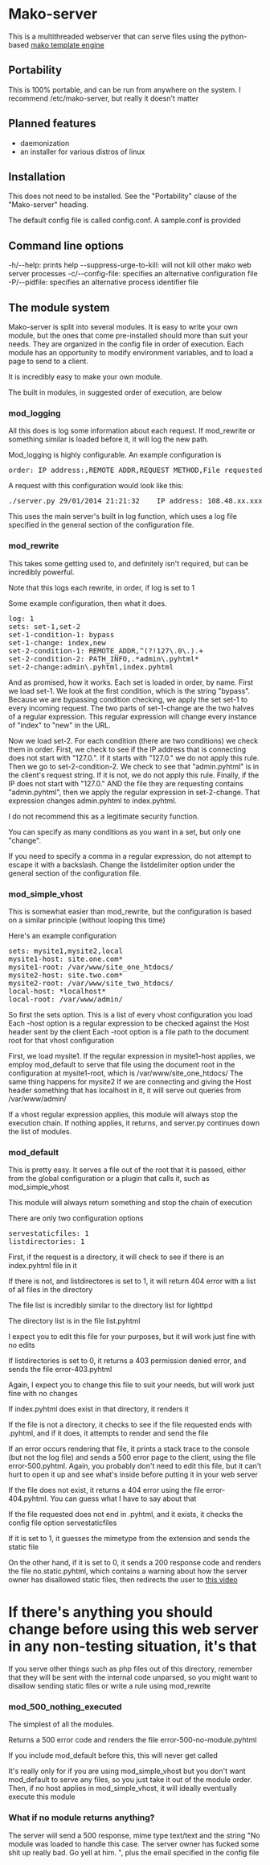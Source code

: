 # Mako-server
This is a multithreaded webserver that can serve files using the python-based [mako template engine](http://www.makotemplates.org/)

## Portability

This is 100% portable, and can be run from anywhere on the system. I recommend /etc/mako-server, but really it doesn't matter

## Planned features

* daemonization
* an installer for various distros of linux

## Installation

This does not need to be installed. See the "Portability" clause of the "Mako-server" heading.

The default config file is called config.conf. A sample.conf is provided

## Command line options

-h/--help: prints help
--suppress-urge-to-kill: will not kill other mako web server processes
-c/--config-file: specifies an alternative configuration file
-P/--pidfile: specifies an alternative process identifier file

## The module system

Mako-server is split into several modules. It is easy to write your own module, but the ones that come pre-installed should more than suit your needs. They are organized in the config file in order of execution. Each module has an opportunity to modify environment variables, and to load a page to send to a client.

It is incredibly easy to make your own module.

The built in modules, in suggested order of execution, are below

### mod_logging

All this does is log some information about each request. If mod_rewrite or something similar is loaded before it, it will log the new path.

Mod_logging is highly configurable. An example configuration is
<pre>
order: IP address:,REMOTE_ADDR,REQUEST_METHOD,File requested:,PATH_INFO,User-agent string:,HTTP_USER_AGENT
</pre>
A request with this configuration would look like this:
<pre>./server.py 29/01/2014 21:21:32	IP address: 108.48.xx.xxx GET File requested: /favicon.ico User-agent string: Mozilla/5.0 (Macintosh; Intel Mac OS X 10_9_1) AppleWebKit/537.36 (KHTML, like Gecko) Chrome/33.0.1750.46 Safari/537.36</pre>

This uses the main server's built in log function, which uses a log file specified in the general section of the configuration file.

### mod_rewrite

This takes some getting used to, and definitely isn't required, but can be incredibly powerful.

Note that this logs each rewrite, in order, if log is set to 1 

Some example configuration, then what it does.
<pre>
log: 1
sets: set-1,set-2
set-1-condition-1: bypass
set-1-change: index,new
set-2-condition-1: REMOTE_ADDR,^(?!127\.0\.).+
set-2-condition-2: PATH_INFO,.*admin\.pyhtml*
set-2-change:admin\.pyhtml,index.pyhtml
</pre>

And as promised, how it works. Each set is loaded in order, by name.
First we load set-1. We look at the first condition, which is the string "bypass". Because we are bypassing condition checking, we apply the set set-1 to every incoming request. The two parts of set-1-change are the two halves of a regular expression. This regular expression will change every instance of "index" to "new" in the URL. 

Now we load set-2. For each condition (there are two conditions) we check them in order. First, we check to see if the IP address that is connecting does not start with "127.0.". If it starts with "127.0." we do not apply this rule. Then we go to set-2-condition-2. We check to see that "admin.pyhtml" is in the client's request string. If it is not, we do not apply this rule. Finally, if the IP does not start with "127.0." AND the file they are requesting contains "admin.pyhtml", then we apply the regular expression in set-2-change. That expression changes admin.pyhtml to index.pyhtml.

I do not recommend this as a legitimate security function.

You can specify as many conditions as you want in a set, but only one "change".

If you need to specify a comma in a regular expression, do not attempt to escape it with a backslash. Change the listdelimiter option under the general section of the configuration file.

### mod_simple_vhost

This is somewhat easier than mod_rewrite, but the configuration is based on a similar principle (without looping this time)

Here's an example configuration
<pre>
sets: mysite1,mysite2,local
mysite1-host: site.one.com*
mysite1-root: /var/www/site_one_htdocs/
mysite2-host: site.two.com*
mysite2-root: /var/www/site_two_htdocs/
local-host: *localhost*
local-root: /var/www/admin/
</pre>

So first the sets option. This is a list of every vhost configuration you load
Each -host option is a regular expression to be checked against the Host header sent by the client
Each -root option is a file path to the document root for that vhost configuration

First, we load mysite1. If the regular expression in mysite1-host applies, we employ mod_default to serve that file using the document root in the configuration at mysite1-root, which is /var/www/site_one_htdocs/
The same thing happens for mysite2
If we are connecting and giving the Host header something that has localhost in it, it will serve out queries from /var/www/admin/

If a vhost regular expression applies, this module will always stop the execution chain. If nothing applies, it returns, and server.py continues down the list of modules.

### mod_default

This is pretty easy. It serves a file out of the root that it is passed, either from the global configuration or a plugin that calls it, such as mod_simple_vhost

This module will always return something and stop the chain of execution

There are only two configuration options
<pre>
servestaticfiles: 1
listdirectories: 1
</pre>

First, if the request is a directory, it will check to see if there is an index.pyhtml file in it

If there is not, and listdirectores is set to 1, it will return 404 error with a list of all files in the directory

The file list is incredibly similar to the directory list for lighttpd

The directory list is in the file list.pyhtml

I expect you to edit this file for your purposes, but it will work just fine with no edits

If listdirectories is set to 0, it returns a 403 permission denied error, and sends the file error-403.pyhtml

Again, I expect you to change this file to suit your needs, but will work just fine with no changes

If index.pyhtml does exist in that directory, it renders it

If the file is not a directory, it checks to see if the file requested ends with .pyhtml, and if it does, it attempts to render and send the file

If an error occurs rendering that file, it prints a stack trace to the console (but not the log file) and sends a 500 error page to the client, using the file error-500.pyhtml. Again, you probably don't need to edit this file, but it can't hurt to open it up and see what's inside before putting it in your web server

If the file does not exist, it returns a 404 error using the file error-404.pyhtml. You can guess what I have to say about that

If the file requested does not end in .pyhtml, and it exists, it checks the config file option servestaticfiles

If it is set to 1, it guesses the mimetype from the extension and sends the static file

On the other hand, if it is set to 0, it sends a 200 response code and renders the file no.static.pyhtml, which contains a warning about how the server owner has disallowed static files, then redirects the user to [this video](https://www.youtube.com/watch?v=gvdf5n-zI14)

# If there's anything you should change before using this web server in any non-testing situation, it's that

If you serve other things such as php files out of this directory, remember that they will be sent with the internal code unparsed, so you might want to disallow sending static files or write a rule using mod_rewrite

### mod_500_nothing_executed

The simplest of all the modules.

Returns a 500 error code and renders the file error-500-no-module.pyhtml

If you include mod_default before this, this will never get called

It's really only for if you are using mod_simple_vhost but you don't want mod_default to serve any files, so you just take it out of the module order. Then, if no host applies in mod_simple_vhost, it will ideally eventually execute this module

### What if no module returns anything?

The server will send a 500 response, mime type text/text and the string "No module was loaded to handle this case. The server owner has fucked some shit up really bad. Go yell at him. ", plus the email specified in the config file

